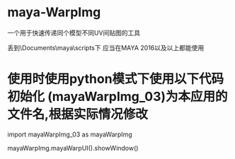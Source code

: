 # maya-WarpImg
一个用于快速传递同个模型不同UV间贴图的工具


丢到\Documents\maya\scripts下
应当在MAYA 2016以及以上都能使用
# 使用时使用python模式下使用以下代码初始化   (mayaWarpImg_03)为本应用的文件名,根据实际情况修改

import mayaWarpImg_03 as mayaWarpImg

mayaWarpImg.mayaWarpUI().showWindow()
